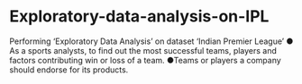 # Exploratory-data-analysis-on-IPL
Performing ‘Exploratory Data Analysis’ on dataset ‘Indian Premier League’ ● As a sports analysts, to find out the most successful teams, players and factors contributing win or loss of a team. ●Teams or players a company should endorse for its products.
